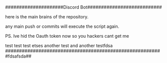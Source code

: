 #####################Discord Bot###########################

here is the main brains of the repository.

any main push or commits will execute the script again.

PS. Ive hid the Oauth token now so you hackers cant get me

test test test etses another test and another testfdsa
#########################################################fdsafsda##
